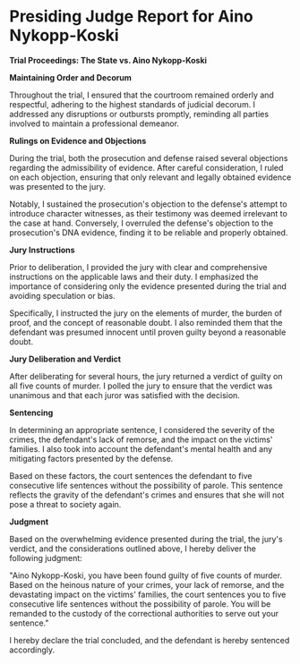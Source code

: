 # Presiding Judge Report for Aino Nykopp-Koski

**Trial Proceedings: The State vs. Aino Nykopp-Koski**

**Maintaining Order and Decorum**

Throughout the trial, I ensured that the courtroom remained orderly and respectful, adhering to the highest standards of judicial decorum. I addressed any disruptions or outbursts promptly, reminding all parties involved to maintain a professional demeanor.

**Rulings on Evidence and Objections**

During the trial, both the prosecution and defense raised several objections regarding the admissibility of evidence. After careful consideration, I ruled on each objection, ensuring that only relevant and legally obtained evidence was presented to the jury.

Notably, I sustained the prosecution's objection to the defense's attempt to introduce character witnesses, as their testimony was deemed irrelevant to the case at hand. Conversely, I overruled the defense's objection to the prosecution's DNA evidence, finding it to be reliable and properly obtained.

**Jury Instructions**

Prior to deliberation, I provided the jury with clear and comprehensive instructions on the applicable laws and their duty. I emphasized the importance of considering only the evidence presented during the trial and avoiding speculation or bias.

Specifically, I instructed the jury on the elements of murder, the burden of proof, and the concept of reasonable doubt. I also reminded them that the defendant was presumed innocent until proven guilty beyond a reasonable doubt.

**Jury Deliberation and Verdict**

After deliberating for several hours, the jury returned a verdict of guilty on all five counts of murder. I polled the jury to ensure that the verdict was unanimous and that each juror was satisfied with the decision.

**Sentencing**

In determining an appropriate sentence, I considered the severity of the crimes, the defendant's lack of remorse, and the impact on the victims' families. I also took into account the defendant's mental health and any mitigating factors presented by the defense.

Based on these factors, the court sentences the defendant to five consecutive life sentences without the possibility of parole. This sentence reflects the gravity of the defendant's crimes and ensures that she will not pose a threat to society again.

**Judgment**

Based on the overwhelming evidence presented during the trial, the jury's verdict, and the considerations outlined above, I hereby deliver the following judgment:

"Aino Nykopp-Koski, you have been found guilty of five counts of murder. Based on the heinous nature of your crimes, your lack of remorse, and the devastating impact on the victims' families, the court sentences you to five consecutive life sentences without the possibility of parole. You will be remanded to the custody of the correctional authorities to serve out your sentence."

I hereby declare the trial concluded, and the defendant is hereby sentenced accordingly.